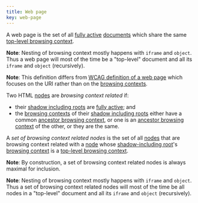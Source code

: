 ```yaml
---
title: Web page
key: web-page
---
```


A web page is the set of all [fully active](https://html.spec.whatwg.org/#fully-active) [documents](https://dom.spec.whatwg.org/#concept-document) which share the same [top-level browsing context](https://html.spec.whatwg.org/#top-level-browsing-context).

**Note**: Nesting of browsing context mostly happens with `iframe` and `object`. Thus a web page will most of the time be a "top-level" document and all its `iframe` and `object` (recursively).

**Note**: This definition differs from [WCAG definition of a web page](https://www.w3.org/TR/WCAG21/#dfn-web-page-s) which focuses on the URI rather than on the [browsing contexts](https://html.spec.whatwg.org/#browsing-context).

Two HTML [nodes](https://dom.spec.whatwg.org/#concept-node) are _browsing context related_ if:

- their [shadow including roots](https://dom.spec.whatwg.org/#concept-shadow-including-root) are [fully active](https://html.spec.whatwg.org/#fully-active); and
- the [browsing contexts](https://html.spec.whatwg.org/#browsing-context) of their [shadow including roots](https://dom.spec.whatwg.org/#concept-shadow-including-root) either have a common [ancestor browsing context](https://html.spec.whatwg.org/#ancestor-browsing-context), or one is an [ancestor browsing context](https://html.spec.whatwg.org/#ancestor-browsing-context) of the other, or they are the same.

A _set of browsing context related nodes_ is the set of all [nodes](https://dom.spec.whatwg.org/#concept-node) that are browsing context related with a [node](https://dom.spec.whatwg.org/#concept-node) whose [shadow-including root](https://dom.spec.whatwg.org/#concept-shadow-including-root)'s [browsing context](https://html.spec.whatwg.org/#browsing-context) is a [top-level browsing context](https://html.spec.whatwg.org/#top-level-browsing-context).

**Note**: By construction, a set of browsing context related nodes is always maximal for inclusion.

**Note**: Nesting of browsing context mostly happens with `iframe` and `object`. Thus a set of browsing context related nodes will most of the time be all nodes in a "top-level" document and all its `iframe` and `object` (recursively).
